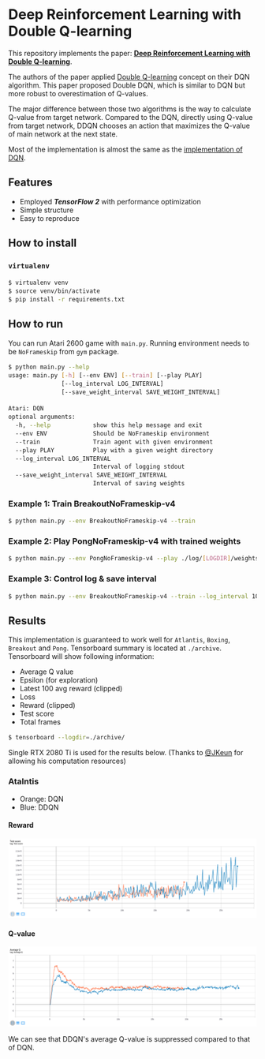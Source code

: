 # Deep Reinforcement Learning with Double Q-learning

This repository implements the paper: **[Deep Reinforcement Learning with Double Q-learning](https://arxiv.org/abs/1509.06461)**.

The authors of the paper applied [Double Q-learning](https://papers.nips.cc/paper/3964-double-q-learning) concept on their DQN algorithm. This paper proposed Double DQN, which is similar to DQN but more robust to overestimation of Q-values.

The major difference between those two algorithms is the way to calculate Q-value from target network. Compared to the DQN, directly using Q-value from target network, DDQN chooses an action that maximizes the Q-value of main network at the next state.


Most of the implementation is almost the same as the [implementation of DQN](https://github.com/jihoonerd/Human-level-control-through-deep-reinforcement-learning).

## Features

* Employed ***TensorFlow 2*** with performance optimization
* Simple structure
* Easy to reproduce


## How to install

### `virtualenv`

```bash
$ virtualenv venv
$ source venv/bin/activate
$ pip install -r requirements.txt
```

## How to run

You can run Atari 2600 game with `main.py`. Running environment needs to be `NoFrameskip` from `gym` package.

```bash
$ python main.py --help
usage: main.py [-h] [--env ENV] [--train] [--play PLAY]
               [--log_interval LOG_INTERVAL]
               [--save_weight_interval SAVE_WEIGHT_INTERVAL]

Atari: DQN
optional arguments:
  -h, --help            show this help message and exit
  --env ENV             Should be NoFrameskip environment
  --train               Train agent with given environment
  --play PLAY           Play with a given weight directory
  --log_interval LOG_INTERVAL
                        Interval of logging stdout
  --save_weight_interval SAVE_WEIGHT_INTERVAL
                        Interval of saving weights
```

### Example 1: Train BreakoutNoFrameskip-v4

``` bash
$ python main.py --env BreakoutNoFrameskip-v4 --train
```

### Example 2: Play PongNoFrameskip-v4 with trained weights

```bash
$ python main.py --env PongNoFrameskip-v4 --play ./log/[LOGDIR]/weights
```

### Example 3: Control log & save interval

```bash
$ python main.py --env BreakoutNoFrameskip-v4 --train --log_interval 100 --save_weight_interval 1000
```

## Results

This implementation is guaranteed to work well for `Atlantis`, `Boxing`, `Breakout` and `Pong`. Tensorboard summary is located at `./archive`. Tensorboard will show following information:

* Average Q value
* Epsilon (for exploration)
* Latest 100 avg reward (clipped)
* Loss
* Reward (clipped)
* Test score
* Total frames

```bash
$ tensorboard --logdir=./archive/
```

Single RTX 2080 Ti is used for the results below. (Thanks to [@JKeun](https://github.com/JKeun) for allowing his computation resources)

### Atalntis

* Orange: DQN
* Blue: DDQN

#### Reward

![atlantis](/assets/atlantis_result.png)

#### Q-value

![atlantis_Q](/assets/DDQN_Q-value.png)

We can see that DDQN's average Q-value is suppressed compared to that of DQN.

